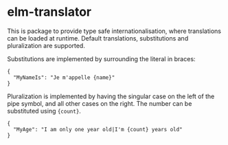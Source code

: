 # elm-translator

This is package to provide type safe internationalisation, where translations can be loaded at
runtime.  Default translations, substitutions and pluralization are supported.

Substitutions are implemented by surrounding the literal in braces:

```
{
  "MyNameIs": "Je m'appelle {name}"
}
```

Pluralization is implemented by having the singular case on the left of the pipe symbol, and all
other cases on the right.  The number can be substituted using `{count}`.

```
{
  "MyAge": "I am only one year old|I'm {count} years old"
}
```
